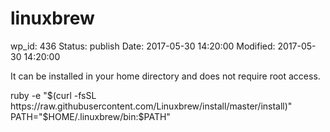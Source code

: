 # linuxbrew


wp_id: 436
Status: publish
Date: 2017-05-30 14:20:00
Modified: 2017-05-30 14:20:00


It can be installed in your home directory and does not require root access.

ruby -e "$(curl -fsSL https://raw.githubusercontent.com/Linuxbrew/install/master/install)"
PATH="$HOME/.linuxbrew/bin:$PATH"